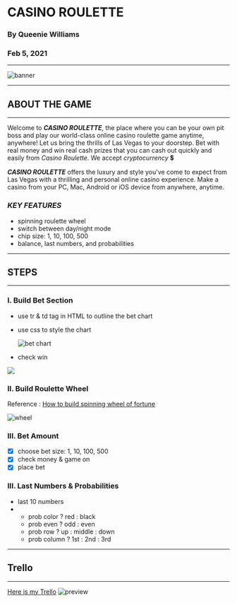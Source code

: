 # **CASINO ROULETTE**

### By Queenie Williams

### Feb 5, 2021

---

![banner](https://i.ibb.co/sqzmB0R/CASINO-NIGHT.jpg)

---

## **ABOUT THE GAME**

---

Welcome to **_CASINO ROULETTE_**, the place where you can be your own pit boss and play our world-class online casino roulette game anytime, anywhere! Let us bring the thrills of Las Vegas to your doorstep. Bet with real money and win real cash prizes that you can cash out quickly and easily from _Casino Roulette_. We accept _cryptocurrency_ 💲

**_CASINO ROULETTE_** offers the luxury and style you've come to expect from Las Vegas with a thrilling and personal online casino experience. Make a casino from your PC, Mac, Android or iOS device from anywhere, anytime.

### **_KEY FEATURES_**

- spinning roulette wheel
- switch between day/night mode
- chip size: 1, 10, 100, 500
- balance, last numbers, and probabilities

---

## **STEPS**

---

### **I. Build Bet Section**

- use tr & td tag in HTML to outline the bet chart
- use css to style the chart

  ![bet chart](https://www.gowin.co.uk/wp-content/uploads/2016/09/roulette-betting-table.png)

- check win

![](https://i.ibb.co/bgjb8Yq/Screen-Shot-2021-02-07-at-9-18-43-AM.png)

### **II. Build Roulette Wheel**

Reference : [How to build spinning wheel of fortune](https://youtu.be/KdFp12QX-Io)

![wheel](https://i.ibb.co/RTFMXSN/Clipart-Key-2608354.png)

### **III. Bet Amount**

- [x] choose bet size: 1, 10, 100, 500
- [x] check money & game on
- [x] place bet

### **III. Last Numbers & Probabilities**

- last 10 numbers
- - prob color ? red : black
  - prob even ? odd : even
  - prob row ? up : middle : down
  - prob column ? 1st : 2nd : 3rd

---

## **Trello**

---

[Here is my Trello](https://trello.com/b/Ymcmnkpt/casino-roulette)
![preview](https://i.ibb.co/3Tkc7wk/Screen-Shot-2021-02-07-at-10-17-34-AM.png)
